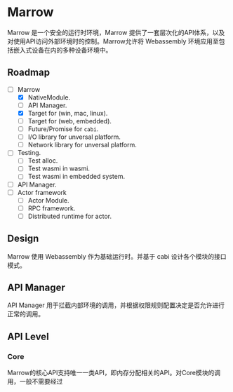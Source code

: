 # Marrow
Marrow 是一个安全的运行时环境，Marrow 提供了一套层次化的API体系，以及对使用API访问外部环境时的控制。Marrow允许将 Webassembly 环境应用至包括嵌入式设备在内的多种设备环境中。

## Roadmap

- [ ] Marrow
  - [X] NativeModule.
  - [ ] API Manager.
  - [X] Target for (win, mac, linux).
  - [ ] Target for (web, embedded).
  - [ ] Future/Promise for `cabi`.
  - [ ] I/O library for unversal platform.
  - [ ] Network library for unversal platform.
- [ ] Testing.
  - [ ] Test alloc.
  - [ ] Test wasmi in wasmi.
  - [ ] Test wasmi in embedded system.
- [ ] API Manager.
- [ ] Actor framework
  - [ ] Actor Module.
  - [ ] RPC framework.
  - [ ] Distributed runtime for actor.

## Design

Marrow 使用 Webassembly 作为基础运行时。并基于 cabi 设计各个模块的接口模式。

## API Manager

API Manager 用于拦截内部环境的调用，并根据权限规则配置决定是否允许进行正常的调用。

## API Level
### Core

Marrow的核心API支持唯一一类API，即内存分配相关的API。对Core模块的调用，一般不需要经过

